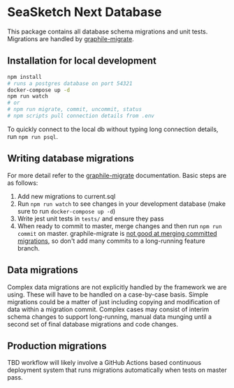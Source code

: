 # SeaSketch Next Database

This package contains all database schema migrations and unit tests. Migrations are handled by [graphile-migrate](https://github.com/graphile/migrate).

## Installation for local development

```bash
npm install
# runs a postgres database on port 54321
docker-compose up -d
npm run watch
# or
# npm run migrate, commit, uncommit, status
# npm scripts pull connection details from .env
```

To quickly connect to the local db without typing long connection details, run `npm run psql`.

## Writing database migrations

For more detail refer to the [graphile-migrate](https://github.com/graphile/migrate) documentation. Basic steps are as follows:

  1. Add new migrations to current.sql
  2. Run `npm run watch` to see changes in your development database (make sure to run `docker-compose up -d`)
  3. Write jest unit tests in `tests/` and ensure they pass
  4. When ready to commit to master, merge changes and then run `npm run commit` on master. graphile-migrate is [not good at merging committed migrations](https://github.com/graphile/migrate#collaboration), so don't add many commits to a long-running feature branch.

## Data migrations

Complex data migrations are not explicitly handled by the framework we are using. These will have to be handled on a case-by-case basis. Simple migrations could be a matter of just including copying and modification of data within a migration commit. Complex cases may consist of interim schema changes to support long-running, manual data munging until a second set of final database migrations and code changes.

## Production migrations

TBD workflow will likely involve a GitHub Actions based continuous deployment system that runs migrations automatically when tests on master pass.